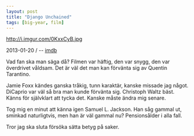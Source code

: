 ```yaml
---
layout: post
title: "Django Unchained"
tags: [big-year, film]
---
```


http://i.imgur.com/0KxxCyB.jpg

2013-01-20 / -- [imdb](http://www.imdb.com/title/tt1853728/)

Vad fan ska man säga då? Filmen var häftig, den var snygg, den var överdrivet våldsam.
Det är väl det man kan förvänta sig av Quentin Tarantino. 

Jamie Foxx kändes ganska tråkig, tunn karaktär, kanske missade jag något. DiCaprio var väl
så bra man kunde förvänta sig. Christoph Waltz bäst. Känns för självklart att tycka det. Kanske
måste ändra mig senare.

Tog mig en minut att känna igen Samuel L. Jackson. Han såg gammal ut, sminkad naturligtvis, 
men han är väl gammal nu? Pensionsålder i alla fall.

Tror jag ska sluta försöka sätta betyg på saker.